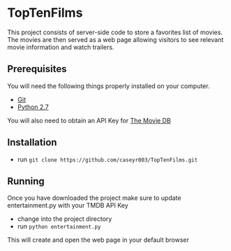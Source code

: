 # TopTenFilms

This project consists of server-side code to store a favorites list of movies. The movies are then served as a web page allowing visitors to see relevant movie information and watch trailers.

## Prerequisites

You will need the following things properly installed on your computer.

* [Git](http://git-scm.com/)
* [Python 2.7](https://www.python.org/)

You will also need to obtain an API Key for [The Movie DB](https://www.themoviedb.org/documentation/api)

## Installation

* run `git clone https://github.com/caseyr003/TopTenFilms.git`

## Running

Once you have downloaded the project make sure to update entertainment.py with your TMDB API Key

* change into the project directory
* run `python entertainment.py`

This will create and open the web page in your default browser
